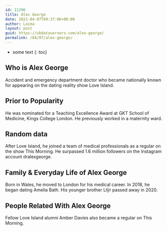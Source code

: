```yaml
---
id: 11296
title: Alex George
date: 2021-04-07T09:37:06+00:00
author: Laima
layout: post
guid: https://ukdataservers.com/alex-george/
permalink: /04/07/alex-george/
---
```


* some text
{: toc}


## Who is Alex George
                  
                  
                  
Accident and emergency department doctor who became nationally known for appearing on the dating reality show Love Island.
                  
              
            
              
            
                
                
                
## Prior to Popularity
                  
                  
                  
He was nominated for a Teaching Excellence Award at GKT School of Medicine, Kings College London. He previously worked in a maternity ward.
                  
              
            
              
            
                
                
                
## Random data
                  
                  
                  
After Love Island, he joined a team of medical professionals as a regular on the show This Morning. He surpassed 1.6 million followers on the Instagram account dralexgeorge.
                  
              
            
              
            
                
                
                
## Family & Everyday Life of Alex George
                  
                  
                  
Born in Wales, he moved to London for his medical career. In 2018, he began dating Amelia Bath. His younger brother Llŷr passed away in 2020.
                  
              
            
              
            
                
                
                
## People Related With Alex George
                  
                  
                  
Fellow Love Island alumni Amber Davies also became a regular on This Morning.
                  
              
            
              
            
                
              
            
              
              
            
            
              
            
          
          
          